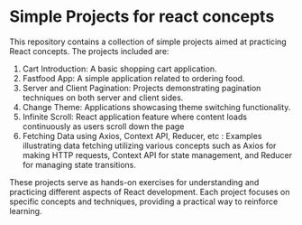 # Simple Projects for react concepts

This repository contains a collection of simple projects aimed at practicing React concepts.
The projects included are:
1. Cart Introduction: A basic shopping cart application.
2. Fastfood App: A simple application related to ordering food.
3. Server and Client Pagination: Projects demonstrating pagination techniques on both server and client sides.
4. Change Theme: Applications showcasing theme switching functionality.
5. Infinite Scroll: React application feature where content loads continuously as users scroll down the page
6. Fetching Data using Axios, Context API, Reducer, etc : Examples illustrating data fetching utilizing various concepts such as Axios for making HTTP requests, Context API for state management, and Reducer for managing state transitions.

These projects serve as hands-on exercises for understanding and practicing different aspects of React development. Each project focuses on specific concepts and techniques, providing a practical way to reinforce learning.

